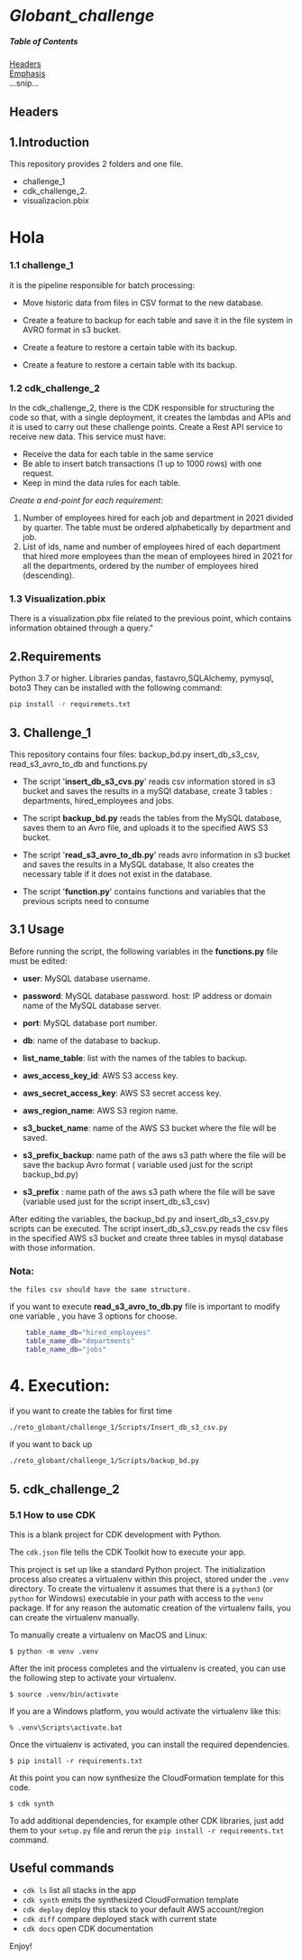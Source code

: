 # *Globant_challenge*


##### Table of Contents  
[Headers](#Hola)  
[Emphasis](#emphasis)  
...snip...    
<a name="headers"/>
## Headers




















## **1.Introduction**
This repository provides 2 folders and one file.
* challenge_1 
* cdk_challenge_2.
* visualizacion.pbix

# Hola
### **1.1 challenge_1**
 it is the pipeline responsible for batch processing:

* Move historic data from files in CSV format to the new database.
* Create a feature to backup for each table and save it in the file system in AVRO format in s3 bucket.

* Create a feature to restore a certain table with its backup.

* Create a feature to restore a certain table with its backup.

### **1.2 cdk_challenge_2**

In the cdk_challenge_2, there is the CDK responsible for structuring the code so that, with a single deployment, it creates the lambdas and APIs and it is used to carry out these challenge points.
 Create a Rest API service to receive new data. This service must have:
  * Receive the data for each table in the same service
  * Be able to insert batch transactions (1 up to 1000 rows) with one request.
  * Keep in mind the data rules for each table.
  
   *Create a end-point for each requirement:*
  1. Number of employees hired for each job and department in 2021 divided by quarter. The
table must be ordered alphabetically by department and job.
  2. List of ids, name and number of employees hired of each department that hired more
  employees than the mean of employees hired in 2021 for all the departments, ordered
  by the number of employees hired (descending).
  
### **1.3 Visualization.pbix**
There is a visualization.pbx file related to the previous point, which contains information obtained through a query."



## **2.Requirements**
Python 3.7 or higher.
Libraries pandas, fastavro,SQLAlchemy, pymysql, boto3 They can be installed with the following command:

```bash
pip install -r requiremets.txt
```


## **3. Challenge_1**

This repository contains four files: backup_bd.py insert_db_s3_csv, read_s3_avro_to_db and functions.py

* The script '**insert_db_s3_cvs.py**' reads csv information stored in s3 bucket and saves the results in a mySQl database, create 3 tables : departments, hired_employees and jobs.

* The script **backup_bd.py** reads the tables from the MySQL database, saves them to an Avro file, and uploads it to the specified AWS S3 bucket.

* The script '**read_s3_avro_to_db.py**' reads avro information in s3 bucket and saves the results in a MySQL database,  It also creates the necessary table if it does not exist in the database.
  
* The script '**function.py**' contains functions and variables that the previous  scripts need to consume


## **3.1 Usage**
Before running the script, the following variables in the **functions.py** file must be edited:

* **user**: MySQL database username.

* **password**: MySQL database password.
host: IP address or domain name of the MySQL database server.

* **port**: MySQL database port number.

* **db**: name of the database to backup.

* **list_name_table**: list with the names of the tables to backup.

* **aws_access_key_id**: AWS S3 access key.

* **aws_secret_access_key**: AWS S3 secret access key.

* **aws_region_name**: AWS S3 region name.

* **s3_bucket_name**: name of the AWS S3 bucket where the file will be saved.

* **s3_prefix_backup**: name path of the aws s3 path where the file will be save the backup  Avro format ( variable used just for the script backup_bd.py)

* **s3_prefix** : name path of the aws s3 path where the file will be save
(variable used just for the script insert_db_s3_csv)

After editing the variables, the backup_bd.py and insert_db_s3_csv.py scripts can be executed. The script insert_db_s3_csv.py reads the csv files in the specified AWS s3 bucket and create  three tables in mysql database with those information.



### **Nota**:
    
    the files csv should have the same structure.

if you want to execute **read_s3_avro_to_db.py** file  is important to modify
one variable , you have 3 options for choose.
```bash
    table_name_db="hired_employees"
    table_name_db="departments"
    table_name_db="jobs"
```

# **4. Execution**:
 if you want to create the tables for first time 
```bash
./reto_globant/challenge_1/Scripts/Insert_db_s3_csv.py
```

if you want to back up

```bash
./reto_globant/challenge_1/Scripts/backup_bd.py
```

## **5. cdk_challenge_2**

### **5.1 How to use CDK**

This is a blank project for CDK development with Python.

The `cdk.json` file tells the CDK Toolkit how to execute your app.

This project is set up like a standard Python project.  The initialization
process also creates a virtualenv within this project, stored under the `.venv`
directory.  To create the virtualenv it assumes that there is a `python3`
(or `python` for Windows) executable in your path with access to the `venv`
package. If for any reason the automatic creation of the virtualenv fails,
you can create the virtualenv manually.

To manually create a virtualenv on MacOS and Linux:

```
$ python -m venv .venv
```

After the init process completes and the virtualenv is created, you can use the following
step to activate your virtualenv.

```
$ source .venv/bin/activate
```

If you are a Windows platform, you would activate the virtualenv like this:

```
% .venv\Scripts\activate.bat
```

Once the virtualenv is activated, you can install the required dependencies.

```
$ pip install -r requirements.txt
```

At this point you can now synthesize the CloudFormation template for this code.

```
$ cdk synth
```

To add additional dependencies, for example other CDK libraries, just add
them to your `setup.py` file and rerun the `pip install -r requirements.txt`
command.

## Useful commands

 * `cdk ls`          list all stacks in the app
 * `cdk synth`       emits the synthesized CloudFormation template
 * `cdk deploy`      deploy this stack to your default AWS account/region
 * `cdk diff`        compare deployed stack with current state
 * `cdk docs`        open CDK documentation

Enjoy!
